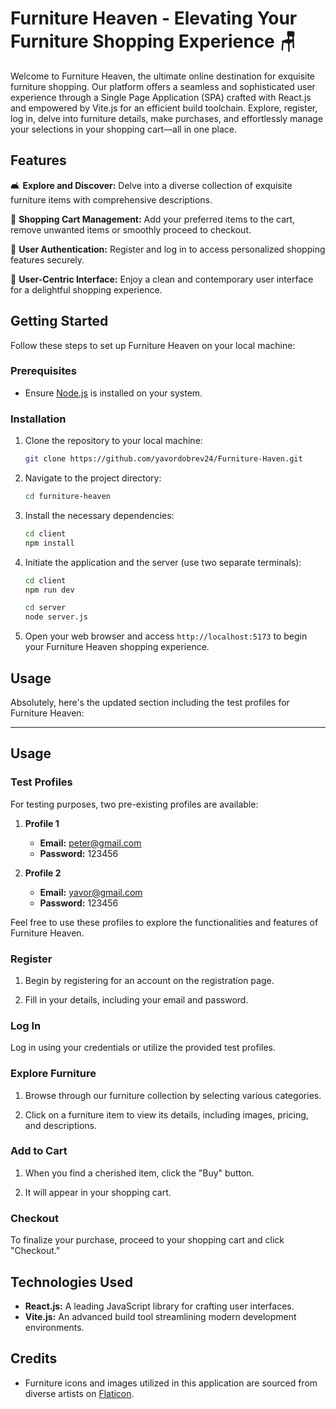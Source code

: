 # Furniture Heaven - Elevating Your Furniture Shopping Experience 🪑

Welcome to Furniture Heaven, the ultimate online destination for exquisite furniture shopping. Our platform offers a seamless and sophisticated user experience through a Single Page Application (SPA) crafted with React.js and empowered by Vite.js for an efficient build toolchain. Explore, register, log in, delve into furniture details, make purchases, and effortlessly manage your selections in your shopping cart—all in one place.

## Features

🛋 **Explore and Discover:** Delve into a diverse collection of exquisite furniture items with comprehensive descriptions.

🛒 **Shopping Cart Management:** Add your preferred items to the cart, remove unwanted items or smoothly proceed to checkout.

🔐 **User Authentication:** Register and log in to access personalized shopping features securely.

🧹 **User-Centric Interface:** Enjoy a clean and contemporary user interface for a delightful shopping experience.

## Getting Started

Follow these steps to set up Furniture Heaven on your local machine:

### Prerequisites

- Ensure [Node.js](https://nodejs.org/) is installed on your system.

### Installation

1. Clone the repository to your local machine:

   ```bash
   git clone https://github.com/yavordobrev24/Furniture-Haven.git
   ```

2. Navigate to the project directory:

   ```bash
   cd furniture-heaven
   ```

3. Install the necessary dependencies:

   ```bash
   cd client
   npm install
   ```

4. Initiate the application and the server (use two separate terminals):

   ```bash
   cd client
   npm run dev

   cd server
   node server.js
   ```

5. Open your web browser and access `http://localhost:5173` to begin your Furniture Heaven shopping experience.

## Usage

Absolutely, here's the updated section including the test profiles for Furniture Heaven:

---

## Usage

### Test Profiles

For testing purposes, two pre-existing profiles are available:

1. **Profile 1**

   - **Email:** peter@gmail.com
   - **Password:** 123456

2. **Profile 2**
   - **Email:** yavor@gmail.com
   - **Password:** 123456

Feel free to use these profiles to explore the functionalities and features of Furniture Heaven.

### Register

1. Begin by registering for an account on the registration page.

2. Fill in your details, including your email and password.

### Log In

Log in using your credentials or utilize the provided test profiles.

### Explore Furniture

1. Browse through our furniture collection by selecting various categories.

2. Click on a furniture item to view its details, including images, pricing, and descriptions.

### Add to Cart

1. When you find a cherished item, click the "Buy" button.

2. It will appear in your shopping cart.

### Checkout

To finalize your purchase, proceed to your shopping cart and click "Checkout."

## Technologies Used

- **React.js:** A leading JavaScript library for crafting user interfaces.
- **Vite.js:** An advanced build tool streamlining modern development environments.

## Credits

- Furniture icons and images utilized in this application are sourced from diverse artists on [Flaticon](https://www.flaticon.com/).
